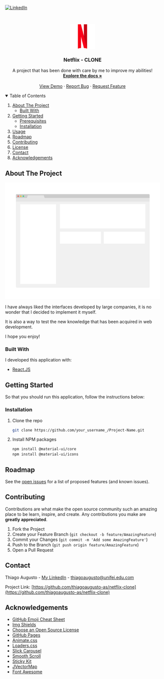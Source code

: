 [![LinkedIn][linkedin-shield]][linkedin-url]



<!-- PROJECT LOGO -->
<br />
<p align="center">
  <a href="https://github.com/thiagoaugusto-as/netflix-clone">
    <img src="images/logo.png" alt="Logo" width="80" height="80">
  </a>

  <h3 align="center">Netflix - CLONE</h3>

  <p align="center">
    A project that has been done with care by me to improve my abilities!
    <br />
    <a href="https://github.com/thiagoaugusto-as/netflix-clone"><strong>Explore the docs »</strong></a>
    <br />
    <br />
    <a href="https://github.com/thiagoaugusto-as/netflix-clone">View Demo</a>
    ·
    <a href="https://github.com/thiagoaugusto-as/netflix-clone/issues">Report Bug</a>
    ·
    <a href="https://github.com/thiagoaugusto-as/netflix-clone/issues">Request Feature</a>
  </p>
</p>


<!-- TABLE OF CONTENTS -->
<details open="open">
  <summary>Table of Contents</summary>
  <ol>
    <li>
      <a href="#about-the-project">About The Project</a>
      <ul>
        <li><a href="#built-with">Built With</a></li>
      </ul>
    </li>
    <li>
      <a href="#getting-started">Getting Started</a>
      <ul>
        <li><a href="#prerequisites">Prerequisites</a></li>
        <li><a href="#installation">Installation</a></li>
      </ul>
    </li>
    <li><a href="#usage">Usage</a></li>
    <li><a href="#roadmap">Roadmap</a></li>
    <li><a href="#contributing">Contributing</a></li>
    <li><a href="#license">License</a></li>
    <li><a href="#contact">Contact</a></li>
    <li><a href="#acknowledgements">Acknowledgements</a></li>
  </ol>
</details>



<!-- ABOUT THE PROJECT -->
## About The Project

[![Product Name Screen Shot][product-screenshot]](https://example.com)

I have always liked the interfaces developed by large companies, it is no wonder that I decided to implement it myself.

It is also a way to test the new knowledge that has been acquired in web development.

I hope you enjoy!

### Built With
I developed this application with:

* [React.JS](https://getbootstrap.com)


<!-- GETTING STARTED -->
## Getting Started

So that you should run this application, follow the instructions below:

### Installation

1. Clone the repo
   ```sh
   git clone https://github.com/your_username_/Project-Name.git
   ```
2. Install NPM packages
   ```sh
   npm install @material-ui/core
   npm install @material-ui/icons
   ```

<!-- USAGE EXAMPLES -->

## Roadmap

See the [open issues](https://github.com/thiagoaugusto-as/netflix-clone/issues) for a list of proposed features (and known issues).



<!-- CONTRIBUTING -->
## Contributing

Contributions are what make the open source community such an amazing place to be learn, inspire, and create. Any contributions you make are **greatly appreciated**.

1. Fork the Project
2. Create your Feature Branch (`git checkout -b feature/AmazingFeature`)
3. Commit your Changes (`git commit -m 'Add some AmazingFeature'`)
4. Push to the Branch (`git push origin feature/AmazingFeature`)
5. Open a Pull Request

<!-- CONTACT -->
## Contact

Thiago Augusto - [My LinkedIn](https://www.linkedin.com/in/thiago-augusto-b6359b1a3/) - thiagoaugusto@unifei.edu.com

Project Link: [https://github.com/thiagoaugusto-as/netflix-clone](https://github.com/thiagoaugusto-as/netflix-clone)



<!-- ACKNOWLEDGEMENTS -->
## Acknowledgements
* [GitHub Emoji Cheat Sheet](https://www.webpagefx.com/tools/emoji-cheat-sheet)
* [Img Shields](https://shields.io)
* [Choose an Open Source License](https://choosealicense.com)
* [GitHub Pages](https://pages.github.com)
* [Animate.css](https://daneden.github.io/animate.css)
* [Loaders.css](https://connoratherton.com/loaders)
* [Slick Carousel](https://kenwheeler.github.io/slick)
* [Smooth Scroll](https://github.com/cferdinandi/smooth-scroll)
* [Sticky Kit](http://leafo.net/sticky-kit)
* [JVectorMap](http://jvectormap.com)
* [Font Awesome](https://fontawesome.com)





<!-- MARKDOWN LINKS & IMAGES -->
<!-- https://www.markdownguide.org/basic-syntax/#reference-style-links -->
[contributors-shield]: https://img.shields.io/github/contributors/othneildrew/Best-README-Template.svg?style=for-the-badge
[contributors-url]: https://github.com/othneildrew/Best-README-Template/graphs/contributors
[forks-shield]: https://img.shields.io/github/forks/othneildrew/Best-README-Template.svg?style=for-the-badge
[forks-url]: https://github.com/othneildrew/Best-README-Template/network/members
[stars-shield]: https://img.shields.io/github/stars/othneildrew/Best-README-Template.svg?style=for-the-badge
[stars-url]: https://github.com/othneildrew/Best-README-Template/stargazers
[issues-shield]: https://img.shields.io/github/issues/othneildrew/Best-README-Template.svg?style=for-the-badge
[issues-url]: https://github.com/othneildrew/Best-README-Template/issues
[license-shield]: https://img.shields.io/github/license/othneildrew/Best-README-Template.svg?style=for-the-badge
[license-url]: https://github.com/othneildrew/Best-README-Template/blob/master/LICENSE.txt
[linkedin-shield]: https://img.shields.io/badge/-LinkedIn-black.svg?style=for-the-badge&logo=linkedin&colorB=555
[linkedin-url]: https://linkedin.com/in/othneildrew
[product-screenshot]: images/screenshot.png
